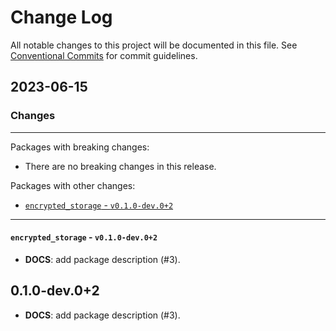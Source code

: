 # Change Log

All notable changes to this project will be documented in this file.
See [Conventional Commits](https://conventionalcommits.org) for commit guidelines.

## 2023-06-15

### Changes

---

Packages with breaking changes:

 - There are no breaking changes in this release.

Packages with other changes:

 - [`encrypted_storage` - `v0.1.0-dev.0+2`](#encrypted_storage---v010-dev02)

---

#### `encrypted_storage` - `v0.1.0-dev.0+2`

 - **DOCS**: add package description (#3).

## 0.1.0-dev.0+2

 - **DOCS**: add package description (#3).

